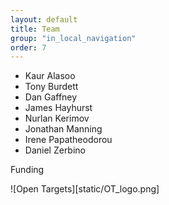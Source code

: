 ```yaml
---
layout: default
title: Team
group: "in_local_navigation"
order: 7
---
```

- Kaur Alasoo
- Tony Burdett
- Dan Gaffney
- James Hayhurst
- Nurlan Kerimov
- Jonathan Manning
- Irene Papatheodorou
- Daniel Zerbino

Funding

![Open Targets][static/OT_logo.png]
